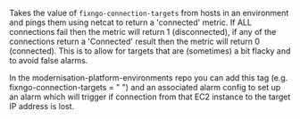 Takes the value of `fixngo-connection-targets` from hosts in an environment and pings them using netcat to return a 'connected' metric. If ALL connections fail then the metric will return 1 (disconnected), if any of the connections return a 'Connected' result then the metric will return 0 (connected). This is to allow for targets that are (sometimes) a bit flacky and to avoid false alarms.

In the modernisation-platform-environments repo you can add this tag (e.g. fixngo-connection-targets = "<ip address> <port> <ip address> <port>") and an associated alarm config to set up an alarm which will trigger if connection from that EC2 instance to the target IP address is lost.
